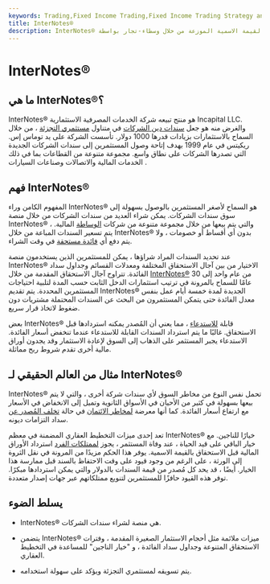 ```yaml
---
keywords: Trading,Fixed Income Trading,Fixed Income Trading Strategy and Education,Strategy and Education
title: InterNotes®
description: InterNotes® هي سندات شركات تم إصدارها حديثًا ومتاحة للشراء المباشر بالقيمة الاسمية الموزعة من خلال وسطاء-تجار بواسطة Incapital LLC.
---
```


# InterNotes®
## ما هي InterNotes®؟

InterNotes® هو منتج تبيعه شركة الخدمات المصرفية الاستثمارية Incapital LLC. والغرض منه هو جعل [سندات دين الشركات](/corporatebond) في متناول [مستثمري التجزئة](/institutionalinvestor) ، من خلال السماح بالاستثمارات بزيادات قدرها 1000 دولار. تأسست الشركة على يد توماس إس. ريكيتس في عام 1999 بهدف إتاحة وصول المستثمرين إلى سندات الشركات الجديدة التي تصدرها الشركات على نطاق واسع. مجموعة متنوعة من القطاعات بما في ذلك الخدمات المالية والاتصالات وصناعات السيارات .

## فهم InterNotes®

المفهوم الكامن وراء InterNotes® هو السماح لأصغر المستثمرين بالوصول بسهولة إلى سوق سندات الشركات. يمكن شراء العديد من سندات الشركات من خلال منصة InterNotes® ، والتي يتم بيعها من خلال مجموعة متنوعة من شركات [الوساطة](/broker-dealer) المالية. يتم تسعير السندات المباعة من خلال InterNotes® بدون أي أقساط أو خصومات ، ولا يتم دفع أي [فائدة مستحقة](/accruedinterest) في وقت الشراء.

عند تحديد السندات المراد شراؤها ، يمكن للمستثمرين الذين يستخدمون منصة InterNotes® الاختيار من بين آجال الاستحقاق المختلفة ومعدلات القسائم وجداول سداد الفائدة. تتراوح آجال الاستحقاق المقدمة من خلال [InterNotes®](/laddering) من عام واحد إلى 30 عامًا للسماح بالمرونة في ترتيب استثمارات الدخل الثابت حسب المدة لتلبية احتياجات المستثمرين المحددة. يتم تقديم InterNotes® الجديدة لمدة خمسة أيام عمل بنفس معدل الفائدة حتى يتمكن المستثمرون من البحث عن السندات المحتملة مشتريات دون ضغوط لاتخاذ قرار سريع.

بعض InterNotes® قابلة [للاستدعاء](/callable-security) ، مما يعني أن المُصدر يمكنه استردادها قبل الاستحقاق. غالبًا ما يتم استرداد السندات القابلة للاستدعاء عندما تنخفض أسعار الفائدة. الاستدعاء يجبر المستثمر على الذهاب إلى السوق لإعادة الاستثمار وقد يجدون أوراق مالية أخرى تقدم شروط ربح مماثلة.

## مثال من العالم الحقيقي لـ InterNotes®

InterNotes® تحمل نفس النوع من مخاطر السوق لأي سندات شركة أخرى ، والتي لا يتم بيعها بسهولة في كثير من الأحيان في الأسواق الثانوية وتميل إلى الانخفاض في الأسعار مع ارتفاع أسعار الفائدة. كما أنها معرضة [لمخاطر الائتمان](/creditrisk) في حالة [تخلف المُصدر عن](/default2) سداد التزامات ديونه.

تعد إحدى ميزات التخطيط العقاري المضمنة في معظم InterNotes® خيارًا للناجين. مع خيار الباقي على قيد الحياة ، عند وفاة المستثمر ، يجوز [لممتلكات الفرد](/estate) استرداد الأوراق المالية قبل الاستحقاق بالقيمة الاسمية. يوفر هذا الحكم مزيدًا من المرونة في نقل الثروة إلى الورثة ، على الرغم من وجود قيود على وقت الاحتفاظ بالسند قبل ممارسة هذا الخيار. أيضًا ، قد يحد كل مُصدر من قيمة السندات بالدولار والتي يمكن استردادها مبكرًا. توفر هذه القيود حافزًا للمستثمرين لتنويع ممتلكاتهم عبر جهات إصدار متعددة.

## يسلط الضوء

- InterNotes® هي منصة لشراء سندات الشركات.

- يتضمن InterNotes® ميزات ملائمة مثل أحجام الاستثمار الصغيرة المقدمة ، وفترات الاستحقاق المتنوعة وجداول سداد الفائدة ، و "خيار الناجين" للمساعدة في التخطيط العقاري.

- يتم تسويقه لمستثمري التجزئة ويؤكد على سهولة استخدامه.

